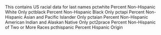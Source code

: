 This contains US racial data for last names 
pctwhite Percent Non-Hispanic White Only
pctblack Percent Non-Hispanic Black Only
pctapi Percent Non-Hispanic Asian and Pacific Islander Only
pctaian Percent Non-Hispanic American Indian and Alaskan Native Only
pct2prace Percent Non-Hispanic of Two or More Races
pcthispanic Percent Hispanic Origin
